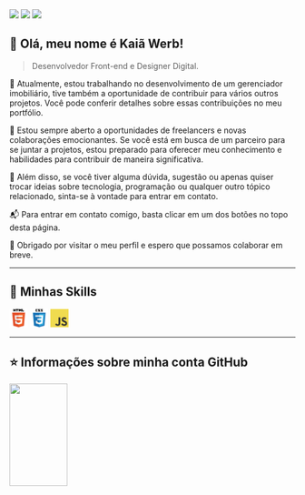 <div> 
  <a href="https://instagram.com/kwerb_" target="_blank"><img src="https://img.shields.io/badge/Instagram-E4405F?style=for-the-badge&logo=instagram&logoColor=white"></a>
  <a href="https://www.linkedin.com/in/kaiawerb/" target="_blank"><img src="https://img.shields.io/badge/linkedin-%230077B5.svg?style=for-the-badge&logo=linkedin&logoColor=white"></a>
  <a href="" target="_blank"><img src="https://camo.githubusercontent.com/ec779aec0f1b6eaa5d10682a8fb54c96525e9074461254165f4e7d4295f7d4d7/68747470733a2f2f696d672e736869656c64732e696f2f62616467652f5477697463682d3931343646463f7374796c653d666f722d7468652d6261646765266c6f676f3d747769746368266c6f676f436f6c6f723d7768697465" data-canonical-src="https://img.shields.io/badge/Twitch-9146FF?style=for-the-badge&amp;logo=twitch&amp;logoColor=white" style="max-width: 100%;"></a>
</div>

## 💜 Olá, meu nome é <strong>Kaiã Werb!</strong>

> Desenvolvedor Front-end e Designer Digital.

🔭 Atualmente, estou trabalhando no desenvolvimento de um gerenciador imobiliário, tive também a oportunidade de contribuir para vários outros projetos. Você pode conferir detalhes sobre essas contribuições no meu portfólio.

💬 Estou sempre aberto a oportunidades de freelancers e novas colaborações emocionantes. Se você está em busca de um parceiro para se juntar a projetos, estou preparado para oferecer meu conhecimento e habilidades para contribuir de maneira significativa.

🤝 Além disso, se você tiver alguma dúvida, sugestão ou apenas quiser trocar ideias sobre tecnologia, programação ou qualquer outro tópico relacionado, sinta-se à vontade para entrar em contato.

📬 Para entrar em contato comigo, basta clicar em um dos botões no topo desta página.

🚀 Obrigado por visitar o meu perfil e espero que possamos colaborar em breve.

---

## 🚀 Minhas Skills

<code><img height="32" src="https://raw.githubusercontent.com/github/explore/80688e429a7d4ef2fca1e82350fe8e3517d3494d/topics/html/html.png" alt="HTML5"/></code>
<code><img height="32" src="https://raw.githubusercontent.com/github/explore/80688e429a7d4ef2fca1e82350fe8e3517d3494d/topics/css/css.png" alt="CSS"/></code>
<code><img height="32" src="https://raw.githubusercontent.com/github/explore/80688e429a7d4ef2fca1e82350fe8e3517d3494d/topics/javascript/javascript.png" alt="Javascript"/></code>
<!--<code><img height="32" src="https://raw.githubusercontent.com/github/explore/80688e429a7d4ef2fca1e82350fe8e3517d3494d/topics/typescript/typescript.png" alt="Typescript"/></code>
<code><img height="32" src="https://raw.githubusercontent.com/github/explore/80688e429a7d4ef2fca1e82350fe8e3517d3494d/topics/nodejs/nodejs.png" alt="Nodejs"/></code>
<code><img height="32" src="https://raw.githubusercontent.com/github/explore/80688e429a7d4ef2fca1e82350fe8e3517d3494d/topics/react/react.png" alt="React"/></code>
<code><img height="32" src="https://raw.githubusercontent.com/github/explore/80688e429a7d4ef2fca1e82350fe8e3517d3494d/topics/mysql/mysql.png" alt="MySQL"/></code>-->

---

## ⭐ Informações sobre minha conta GitHub

 <img height="180em" width="45%" src="https://github-readme-stats.vercel.app/api?username=kaiawerb&show_icons=true&theme=dracula&include_all_commits=true&count_private=true"/>

